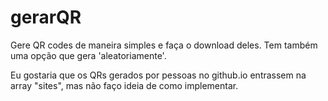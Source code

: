 # gerarQR

Gere QR codes de maneira simples e faça o download deles.
Tem também uma opção que gera 'aleatoriamente'.

Eu gostaria que os QRs gerados por pessoas no github.io entrassem na array "sites", mas não faço ideia de como implementar.
